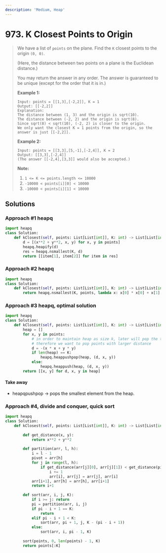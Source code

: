 ```yaml
---
description: 'Medium, Heap'
---
```


# 973. K Closest Points to Origin

> We have a list of `points` on the plane.  Find the `K` closest points to the origin `(0, 0)`.
>
> \(Here, the distance between two points on a plane is the Euclidean distance.\)
>
> You may return the answer in any order.  The answer is guaranteed to be unique \(except for the order that it is in.\)
>
> **Example 1:**
>
> ```text
> Input: points = [[1,3],[-2,2]], K = 1
> Output: [[-2,2]]
> Explanation: 
> The distance between (1, 3) and the origin is sqrt(10).
> The distance between (-2, 2) and the origin is sqrt(8).
> Since sqrt(8) < sqrt(10), (-2, 2) is closer to the origin.
> We only want the closest K = 1 points from the origin, so the answer is just [[-2,2]].
> ```
>
> **Example 2:**
>
> ```text
> Input: points = [[3,3],[5,-1],[-2,4]], K = 2
> Output: [[3,3],[-2,4]]
> (The answer [[-2,4],[3,3]] would also be accepted.)
> ```
>
> **Note:**
>
> 1. `1 <= K <= points.length <= 10000`
> 2. `-10000 < points[i][0] < 10000`
> 3. `-10000 < points[i][1] < 10000`

## Solutions

### Approach \#1 heapq

```python
import heapq
class Solution:
    def kClosest(self, points: List[List[int]], K: int) -> List[List[int]]:
        d = [(x**2 + y**2, x, y) for x, y in points]
        heapq.heapify(d)
        res = heapq.nsmallest(K, d)
        return [[item[1], item[2]] for item in res]
```

### Approach \#2 heapq

```python
import heapq
class Solution:
    def kClosest(self, points: List[List[int]], K: int) -> List[List[int]]:
        return heapq.nsmallest(K, points, lambda x: x[0] * x[0] + x[1] * x[1])
```

### Approach \#3 heapq, optimal solution

```python
import heapq
class Solution:
    def kClosest(self, points: List[List[int]], K: int) -> List[List[int]]:
        heap = []
        for x, y in points:
            # in order to maintain heap as size k, later will pop the top
            # therefore we want to pop points with larger distance
            d = -(x * x + y * y) 
            if len(heap) == K:
                heapq.heappushpop(heap, (d, x, y))
            else:
                heapq.heappush(heap, (d, x, y))
        return [[x, y] for d, x, y in heap]
```

#### Take away

* heapqpushpop -&gt; pops the smallest element from the heap.

### Approach \#4, divide and conquer, quick sort

```python
import heapq
class Solution:
    def kClosest(self, points: List[List[int]], K: int) -> List[List[int]]:
        
        def get_distance(x, y):
            return x**2 + y**2
        
        def partition(arr, l, h):
            i = l - 1
            pivot = arr[h]
            for j in range(l, h):
                if get_distance(arr[j][0], arr[j][1]) < get_distance(pivot[0], pivot[1]):
                    i += 1
                    arr[i], arr[j] = arr[j], arr[i]
            arr[i+1], arr[h] = arr[h], arr[i+1]
            return i+1
        
        def sort(arr, i, j, K):
            if i >= j: return
            pi = partition(arr, i, j)
            if pi - i + 1 == K:
                return
            elif pi - i + 1 < K:
                sort(arr, pi + 1, j, K - (pi - i + 1))
            else:
                sort(arr, i, pi - 1, K)
        
        sort(points, 0, len(points) - 1, K)
        return points[:K]
```

